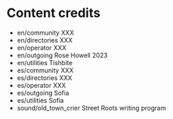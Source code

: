 # Content credits

- en/community XXX
- en/directories XXX
- en/operator XXX
- en/outgoing Rose Howell 2023
- en/utilities Tishbite
- es/community XXX
- es/directories XXX
- es/operator XXX
- es/outgoing Sofia
- es/utilities Sofia
- sound/old_town_crier Street Roots writing program